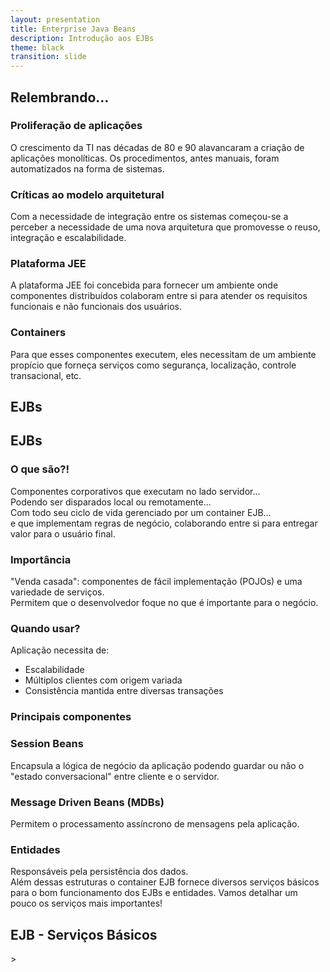 ```yaml
---
layout: presentation
title: Enterprise Java Beans
description: Introdução aos EJBs
theme: black
transition: slide
---
```


<section>
    <h2>Relembrando...</h2>
    <section>
        <h3>Proliferação de aplicações</h3>
        <p>O crescimento da TI nas décadas de 80 e 90 alavancaram a criação de aplicações monolíticas.
        Os procedimentos, antes manuais, foram automatizados na forma de sistemas.</p>
    </section>
    <section>
        <h3>Críticas ao modelo arquitetural</h3>
        <p>Com a necessidade de integração entre os sistemas começou-se a perceber
        a necessidade de uma nova arquitetura que promovesse o reuso, integração
        e escalabilidade.</p>
    </section>
    <section>
        <h3>Plataforma JEE</h3>
        <p>A plataforma JEE foi concebida para fornecer um ambiente onde componentes
        distribuídos colaboram entre si para atender os requisitos funcionais e
        não funcionais dos usuários.</p>
    </section>
    <section>
        <h3>Containers</h3>
        <p>Para que esses componentes executem, eles necessitam de um ambiente propício que
        forneça serviços como segurança, localização, controle transacional, etc.</p>
    </section>
</section>
<section>
    <h1>EJBs</h1>
</section>
<section>
    <h2>EJBs</h2>
    <section>
        <h3>O que são?!</h3>
    </section>
    <section>
        Componentes corporativos que executam no lado servidor...
    </section>
    <section>
        Podendo ser disparados local ou remotamente...
    </section>
    <section>
        Com todo seu ciclo de vida gerenciado por um container EJB...
    </section>
    <section>
         e que implementam regras de negócio, colaborando entre si para entregar
         valor para o usuário final.
    </section>
    <section>
        <h3>Importância</h3>
    </section>
    <section>
        "Venda casada": componentes de fácil implementação (POJOs) e uma variedade de serviços.
    </section>
    <section>
        Permitem que o desenvolvedor foque no que é importante para o negócio.
    </section>
    <section>
        <h3>Quando usar?</h3>
    </section>
    <section>
        Aplicação necessita de:
        <ul>
            <li>Escalabilidade</li>
            <li>Múltiplos clientes com origem variada</li>
            <li>Consistência mantida entre diversas transações</li>
        </ul>
    </section>
    <section>
        <h3>Principais componentes</h3>
    </section>
    <section>
        <h3>Session Beans</h3>
        Encapsula a lógica de negócio da aplicação podendo guardar ou não o "estado conversacional"
        entre cliente e o servidor.
    </section>
    <section>
        <h3>Message Driven Beans (MDBs)</h3>
        Permitem o processamento assíncrono de mensagens pela aplicação.
    </section>
    <section>
        <h3>Entidades</h3>
        Responsáveis pela persistência dos dados.
    </section>
    <section>
          Além dessas estruturas o container EJB fornece diversos serviços básicos
          para o bom funcionamento dos EJBs e entidades. Vamos detalhar um pouco os
          serviços mais importantes!
    </section>
</section>
<section>
    <h1>EJB - Serviços Básicos</h1>
</section>>